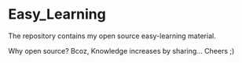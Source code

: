 # Easy_Learning

The repository contains my open source easy-learning material.

Why open source? Bcoz, Knowledge increases by sharing... Cheers ;)
